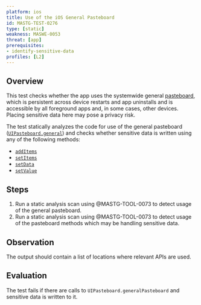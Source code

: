 ```yaml
---
platform: ios
title: Use of the iOS General Pasteboard
id: MASTG-TEST-0276
type: [static]
weakness: MASWE-0053
threat: [app]
prerequisites:
- identify-sensitive-data
profiles: [L2]
---
```

## Overview

This test checks whether the app uses the systemwide general [pasteboard](../../../Document/0x06h-Testing-Platform-Interaction.md/#pasteboard), which is persistent across device restarts and app uninstalls and is accessible by all foreground apps and, in some cases, other devices. Placing sensitive data here may pose a privacy risk.

The test statically analyzes the code for use of the general pasteboard ([`UIPasteboard.general`](https://developer.apple.com/documentation/uikit/uipasteboard/general)) and checks whether sensitive data is written using any of the following methods:

- [`addItems`](https://developer.apple.com/documentation/uikit/uipasteboard/additems(_:))
- [`setItems`](https://developer.apple.com/documentation/uikit/uipasteboard/setitems(_:options:))
- [`setData`](https://developer.apple.com/documentation/uikit/uipasteboard/setdata(_:forpasteboardtype:))
- [`setValue`](https://developer.apple.com/documentation/uikit/uipasteboard/setvalue(_:forpasteboardtype:))

## Steps

1. Run a static analysis scan using @MASTG-TOOL-0073 to detect usage of the general pasteboard.
2. Run a static analysis scan using @MASTG-TOOL-0073 to detect usage of the pasteboard methods which may be handling sensitive data.

## Observation

The output should contain a list of locations where relevant APIs are used.

## Evaluation

The test fails if there are calls to `UIPasteboard.generalPasteboard` and sensitive data is written to it.
